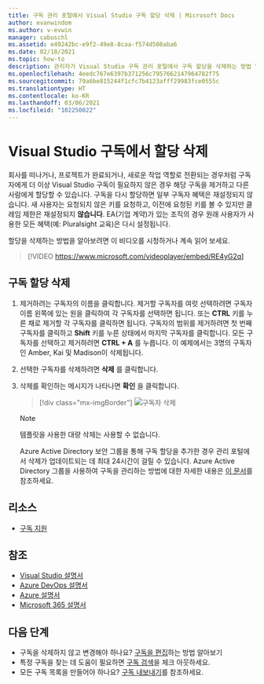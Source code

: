 ```yaml
---
title: 구독 관리 포털에서 Visual Studio 구독 할당 삭제 | Microsoft Docs
author: evanwindom
ms.author: v-evwin
manager: cabuschl
ms.assetid: e49242bc-e9f2-49e8-8caa-f574d508aba6
ms.date: 02/18/2021
ms.topic: how-to
description: 관리자가 Visual Studio 구독 관리 포털에서 구독 할당을 삭제하는 방법 알아보기
ms.openlocfilehash: 4eedc767e6397b371256c7957662147964782f75
ms.sourcegitcommit: 79a6be815244f1cfc7b4123afff29983fce0555c
ms.translationtype: HT
ms.contentlocale: ko-KR
ms.lasthandoff: 03/06/2021
ms.locfileid: "102250022"
---
```

# <a name="delete-assignments-in-visual-studio-subscriptions"></a>Visual Studio 구독에서 할당 삭제
회사를 떠나거나, 프로젝트가 완료되거나, 새로운 작업 역할로 전환되는 경우처럼 구독자에게 더 이상 Visual Studio 구독이 필요하지 않은 경우 해당 구독을 제거하고 다른 사람에게 할당할 수 있습니다. 구독을 다시 할당하면 일부 구독자 혜택은 재설정되지 않습니다.  새 사용자는 요청되지 않은 키를 요청하고, 이전에 요청된 키를 볼 수 있지만 클레임 제한은 재설정되지 **않습니다**.  EA(기업 계약)가 있는 조직의 경우 원래 사용자가 사용한 모든 혜택(예: Pluralsight 교육)은 다시 설정됩니다. 

할당을 삭제하는 방법을 알아보려면 이 비디오를 시청하거나 계속 읽어 보세요.  

> [!VIDEO https://www.microsoft.com/videoplayer/embed/RE4yG2q]

## <a name="delete-a-subscription-assignment"></a>구독 할당 삭제
1. 제거하려는 구독자의 이름을 클릭합니다. 제거할 구독자를 여럿 선택하려면 구독자 이름 왼쪽에 있는 원을 클릭하여 각 구독자를 선택하면 됩니다.  또는 **CTRL** 키를 누른 채로 제거할 각 구독자를 클릭하면 됩니다. 구독자의 범위를 제거하려면 첫 번째 구독자를 클릭하고 **Shift** 키를 누른 상태에서 마지막 구독자를 클릭합니다.  모든 구독자를 선택하고 제거하려면 **CTRL + A** 를 누릅니다. 이 예제에서는 3명의 구독자인 Amber, Kai 및 Madison이 삭제됩니다. 
2. 선택한 구독자를 삭제하려면 **삭제** 를 클릭합니다.
3. 삭제를 확인하는 메시지가 나타나면 **확인** 을 클릭합니다.
   > [!div class="mx-imgBorder"]
   > ![구독자 삭제](_img/delete-license/delete-subscribers.png "삭제하려는 사용자를 선택하고 삭제를 클릭합니다. Ctrl 및 Shift 키를 사용하여 여러 구독자를 선택할 수 있습니다.")

   > [!NOTE]
   > 템플릿을 사용한 대량 삭제는 사용할 수 없습니다. 
   >
   > Azure Active Directory 보안 그룹을 통해 구독 할당을 추가한 경우 관리 포털에서 삭제가 업데이트되는 데 최대 24시간이 걸릴 수 있습니다.  Azure Active Directory 그룹을 사용하여 구독을 관리하는 방법에 대한 자세한 내용은 [이 문서](assign-license-bulk.md#use-azure-active-directory-groups-to-assign-subscriptions)를 참조하세요. 

## <a name="resources"></a>리소스
- [구독 지원](https://visualstudio.microsoft.com/subscriptions/support/)

## <a name="see-also"></a>참조
- [Visual Studio 설명서](/visualstudio/)
- [Azure DevOps 설명서](/azure/devops/)
- [Azure 설명서](/azure/)
- [Microsoft 365 설명서](/microsoft-365/)

## <a name="next-steps"></a>다음 단계
- 구독을 삭제하지 않고 변경해야 하나요?  [구독을 편집](edit-license.md)하는 방법 알아보기
- 특정 구독을 찾는 데 도움이 필요하면 [구독 검색](search-license.md)을 체크 아웃하세요.
- 모든 구독 목록을 만들어야 하나요?  [구독 내보내기](exporting-subscriptions.md)를 참조하세요.